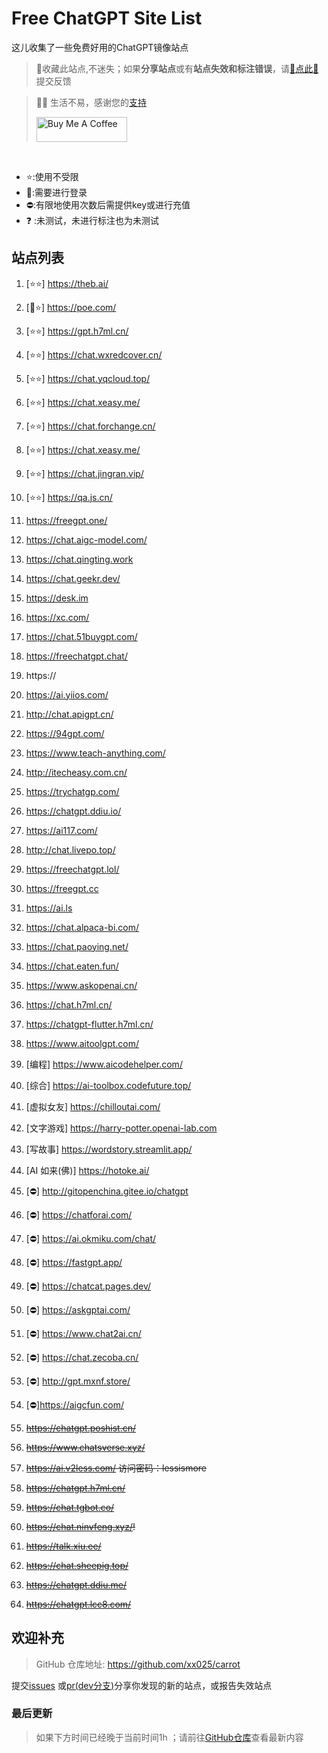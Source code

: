 # Free ChatGPT Site List

这儿收集了一些免费好用的ChatGPT镜像站点
> 🤭收藏此站点,不迷失；如果**分享站点**或有**站点失效和标注错误**，请[🌺点此🌺](https://github.com/xx025/carrot/issues)提交反馈

> 🧡🧡 生活不易，感谢您的[支持](https://xx025.github.io/pages/zs/)
> 
><a href="https://xx025.github.io/pages/zs/" target="_blank"><img src="https://cdn.buymeacoffee.com/buttons/v2/default-blue.png" alt="Buy Me A Coffee" style="height: 40px !important;width: 145px !important;" ></a>

<br/>

- ⭐:使用不受限
- 🔑:需要进行登录
- ⛔:有限地使用次数后需提供key或进行充值
- ❓ :未测试，未进行标注也为未测试

## 站点列表

1. [⭐⭐] https://theb.ai/

2. [🔑⭐] https://poe.com/

3. [⭐⭐] https://gpt.h7ml.cn/

4. [⭐⭐] https://chat.wxredcover.cn/

5. [⭐⭐] https://chat.yqcloud.top/

6. [⭐⭐] https://chat.xeasy.me/

7. [⭐⭐] https://chat.forchange.cn/

8. [⭐⭐] https://chat.xeasy.me/

9. [⭐⭐] https://chat.jingran.vip/

10. [⭐⭐] https://qa.js.cn/

11. https://freegpt.one/

12. https://chat.aigc-model.com/

13. https://chat.qingting.work

14. https://chat.geekr.dev/

15. https://desk.im

16. https://xc.com/

17. https://chat.51buygpt.com/

18. https://freechatgpt.chat/

19. https://

20. https://ai.yiios.com/

21. http://chat.apigpt.cn/

22. https://94gpt.com/

23. https://www.teach-anything.com/

24. http://itecheasy.com.cn/

25. https://trychatgp.com/

26. https://chatgpt.ddiu.io/

27. https://ai117.com/

28. http://chat.livepo.top/

29. https://freechatgpt.lol/

30. https://freegpt.cc

31. https://ai.ls

32. https://chat.alpaca-bi.com/

33. https://chat.paoying.net/

34. https://chat.eaten.fun/

35. https://www.askopenai.cn/

36. https://chat.h7ml.cn/

37. https://chatgpt-flutter.h7ml.cn/

38. https://www.aitoolgpt.com/

39. [编程] https://www.aicodehelper.com/

40. [综合] https://ai-toolbox.codefuture.top/

41. [虚拟女友] https://chilloutai.com/

42. [文字游戏] https://harry-potter.openai-lab.com

43. [写故事] https://wordstory.streamlit.app/

44. [AI 如来(佛)] https://hotoke.ai/

45. [⛔]  http://gitopenchina.gitee.io/chatgpt

46. [⛔] https://chatforai.com/

47. [⛔] https://ai.okmiku.com/chat/

48. [⛔] https://fastgpt.app/

49. [⛔] https://chatcat.pages.dev/

50. [⛔] https://askgptai.com/

51. [⛔] https://www.chat2ai.cn/

52. [⛔] https://chat.zecoba.cn/

53. [⛔] http://gpt.mxnf.store/

54. [⛔]https://aigcfun.com/

55. ~~https://chatgpt.poshist.cn/~~

56. ~~https://www.chatsverse.xyz/~~

57. ~~https://ai.v2less.com/ 访问密码：lessismore~~

58. ~~https://chatgpt.h7ml.cn/~~

59. ~~https://chat.tgbot.co/~~

60. ~~https://chat.ninvfeng.xyz/!~~

61. ~~https://talk.xiu.ee/~~

62. ~~https://chat.sheepig.top/~~

63. ~~https://chatgpt.ddiu.me/~~

64. ~~https://chatgpt.lcc8.com/~~

## 欢迎补充

> GitHub 仓库地址: https://github.com/xx025/carrot

提交[issues](https://github.com/xx025/carrot/issues)
或[pr(dev分支)](https://github.com/xx025/carrot/blob/dev/develop.md#向dev分支提交更改)分享你发现的新的站点，或报告失效站点

### 最后更新

> 如果下方时间已经晚于当前时间1h ；请前往[GitHub仓库](https://github.com/xx025/carrot)查看最新内容

